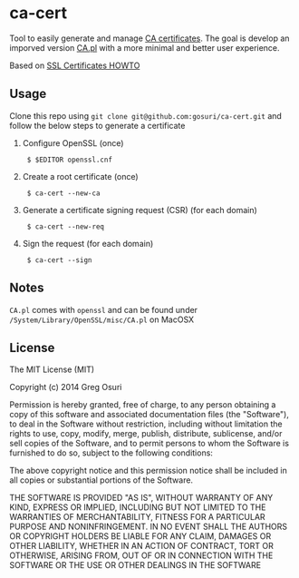 # ca-cert

Tool to easily generate and manage [CA certificates](https://cacert.org). The goal is develop an imporved version [CA.pl](https://www.openssl.org/docs/apps/CA.pl.html) with a more minimal and better user experience.

Based on [SSL Certificates HOWTO](http://www.tldp.org/HOWTO/SSL-Certificates-HOWTO/index.html)

## Usage

Clone this repo using ```git clone git@github.com:gosuri/ca-cert.git``` and follow the below steps to generate a certificate

1. Configure OpenSSL (once)

        $ $EDITOR openssl.cnf

2. Create a root certificate (once)

        $ ca-cert --new-ca

3. Generate a certificate signing request (CSR) (for each domain)
    
        $ ca-cert --new-req

4. Sign the request (for each domain)
    
        $ ca-cert --sign

## Notes

```CA.pl``` comes with ```openssl``` and can be found under ```/System/Library/OpenSSL/misc/CA.pl``` on MacOSX

## License

The MIT License (MIT)

Copyright (c) 2014 Greg Osuri

Permission is hereby granted, free of charge, to any person obtaining a copy
of this software and associated documentation files (the "Software"), to deal
in the Software without restriction, including without limitation the rights
to use, copy, modify, merge, publish, distribute, sublicense, and/or sell
copies of the Software, and to permit persons to whom the Software is
furnished to do so, subject to the following conditions:

The above copyright notice and this permission notice shall be included in all
copies or substantial portions of the Software.

THE SOFTWARE IS PROVIDED "AS IS", WITHOUT WARRANTY OF ANY KIND, EXPRESS OR
IMPLIED, INCLUDING BUT NOT LIMITED TO THE WARRANTIES OF MERCHANTABILITY,
FITNESS FOR A PARTICULAR PURPOSE AND NONINFRINGEMENT. IN NO EVENT SHALL THE
AUTHORS OR COPYRIGHT HOLDERS BE LIABLE FOR ANY CLAIM, DAMAGES OR OTHER
LIABILITY, WHETHER IN AN ACTION OF CONTRACT, TORT OR OTHERWISE, ARISING FROM,
OUT OF OR IN CONNECTION WITH THE SOFTWARE OR THE USE OR OTHER DEALINGS IN THE
SOFTWARE
